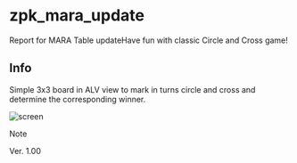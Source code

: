 # zpk_mara_update
Report for MARA Table updateHave fun with classic Circle and Cross game! 

## Info
Simple 3x3 board in ALV view to mark in turns circle and cross and determine the corresponding winner. 

![screen]( )

> [!NOTE]
> Ver. 1.00
